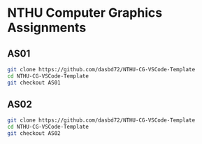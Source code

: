 # NTHU Computer Graphics Assignments

## AS01
```bash
git clone https://github.com/dasbd72/NTHU-CG-VSCode-Template
cd NTHU-CG-VSCode-Template
git checkout AS01
```

## AS02
```bash
git clone https://github.com/dasbd72/NTHU-CG-VSCode-Template
cd NTHU-CG-VSCode-Template
git checkout AS02
```

